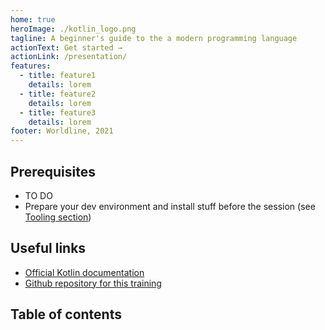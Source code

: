 ```yaml
---
home: true
heroImage: ./kotlin_logo.png
tagline: A beginner's guide to the a modern programming language
actionText: Get started →
actionLink: /presentation/
features:
  - title: feature1
    details: lorem
  - title: feature2
    details: lorem
  - title: feature3
    details: lorem
footer: Worldline, 2021
---
```


## Prerequisites

- TO DO
- Prepare your dev environment and install stuff before the session (see [Tooling section](tooling))

## Useful links

- [Official Kotlin documentation](https://kotlinlang.org/docs/home.html)
- [Github repository for this training](https://github.com/worldline/learning-kotlin)

## Table of contents

<GlobalTableOfContents />
